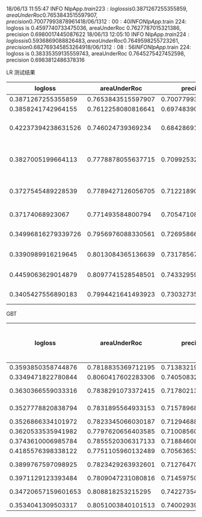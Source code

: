 18/06/13 11:55:47 INFO NlpApp$.train 223: logloss is 0.3871267255355859, areaUnderRoc 0.7653843515597907, precision 0.700779938789614
18/06/13 12:00:40 INFO NlpApp$.train 224: logloss is 0.4597740733475036, areaUnderRoc 0.7627787015321386, precision 0.6980017445087622
18/06/13 12:05:10 INFO NlpApp$.train 224: logloss is 0.5936869088826483, areaUnderRoc 0.7649598255723261, precision 0.6827693458532649
18/06/13 12:08:56 INFO NlpApp$.train 224: logloss is 0.38335359135559743, areaUnderRoc 0.7645275427452598, precision 0.6983812486378316


LR 测试结果

| logloss |  areaUnderRoc | precision |  说明 | 在线测试 |
|---------|---------------|-----------|-------|--------|
| 0.3871267255355859 | 0.7653843515597907 | 0.700779938789614 |    |  |
| 0.3858241742964155 | 0.7612258080816641 | 0.6974839087185488 |   |  |
| 0.42237394238631526 | 0.746024739369234 | 0.6842869191691348 |  减少K_TOP到10  |  0.581563  |
| 0.3827005199664113 | 0.7778878055637715 | 0.7099253273119813 | 增加了一个jaccard index | |
| 0.3727545489228539 | 0.7789427126056705 | 0.7122189023431357 | 去了word diff 特征 | |
| 0.37174068923067 | 0.771493584800794 | 0.7054710887033244 | 去了distance | |
| 0.34996816279339726 | 0.7956976088330561 | 0.726958660264668 | 词使用 32 维 | |
| 0.3390989916219645 | 0.8013084365136639 | 0.7317856793025762 | 词使用64维  | |
| 0.4459063629014879 | 0.8097741528548501 | 0.7433295975146975 | 词使用了128维 | |
| 0.3405427556890183 | 0.7994421641493923 | 0.7303273528485993 | LR迭代100 | 0.520982 |


GBT

| logloss |  areaUnderRoc | precision |  说明 | 在线测试 |
|---------|---------------|-----------|-------|--------|
| 0.3593850358744876 | 0.7818835369712195 | 0.7138321995464852 | pca_k=16 | |
| 0.3349471822780844 | 0.8060417602283306 | 0.7405083274133712 | pca_k=64 | |
| 0.3630366559033316 | 0.7838291073372415 | 0.7178021373565928 | k:16, minInstancesPerNode:3, | |
| 0.3527778820838794 | 0.7831895564933153 | 0.7157896800501882 | k:16, minInstancesPerNode:5 | |
| 0.3526866334101972 | 0.7823345066030187 | 0.7129468865914292 | stepSize: 0.01 | |
| 0.3620533535941982 | 0.7797620656403585 | 0.7100856046442979 | subsamplingRate: 0.4 | |
| 0.3743610006985784 | 0.7855520306317133 | 0.7188460860539355 | maxDepth:9 | |
| 0.4185576398338122 | 0.7751105960132489 | 0.7056365384238096 | maxDepth:3 | |
| 0.3899767597098925 | 0.7823429263932601 | 0.7127647081849141 | featureSubsetStrategy: all | |
| 0.3971129123393484 | 0.7809047231080816 | 0.7145975067835936 | impurity: gini | |
| 0.34720657159601653 | 0.808818253215295 | 0.7422735451723251 | k:64, maxIter: 100, stepSize: 0.001 | |
| 0.3534041309503317 | 0.8051003840101513 | 0.7400293954079606 | | |
